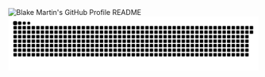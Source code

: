 <img alt="Blake Martin's GitHub Profile README" src="https://raw.githubusercontent.com/blakeatech/blakeatech/main/light_mode.svg">
<img src="https://raw.githubusercontent.com/blakeatech/blakeatech/output/github-contribution-grid-snake.svg" alt="github contribution grid snake" />
